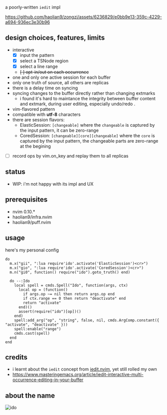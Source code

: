 a poorly-written `iedit` impl

https://github.com/haolian9/zongzi/assets/6236829/e0bb9e13-359c-4229-a694-936ec3e30b96


## design choices, features, limits
* interactive
  * [x] input the pattern
  * [x] select a TSNode region
  * [x] select a line range
  * ~~[ ] opt-in/out on each occurrence~~
* one and only one active session for each buffer
* only one truth of source, all others are replicas
* there is a delay time on syncing
* syncing changes to the buffer directly rather than changing extmarks
  * i found it's hard to maintance the integrity between buffer content and extmark, during
    user editing, especially undo/redo .
* vim-flavored pattern
* compatible with **utf-8** characters
* there are session flavors:
  * ElasticSession: `[changeable]` where the `changeable` is captured by the input pattern, it can be zero-range
  * CoredSession: `[changeable][core][changeable]` where the `core` is captured by the input pattern, the changeable parts are zero-range at the begining
* [ ] record ops by vim.on_key and replay them to all replicas

## status
* WIP: i'm not happy with its impl and UX

## prerequisites
* nvim 0.10.*
* haolian9/infra.nvim
* haolian9/puff.nvim

## usage
here's my personal config
```
do
  m.x("gii", ":lua require'ido'.activate('ElasticSession')<cr>")
  m.x("gio", ":lua require'ido'.activate('CoredSession')<cr>")
  m.n("gi0", function() require("ido").goto_truth() end)

  do --:Ido
    local spell = cmds.Spell("Ido", function(args, ctx)
      local op = (function()
        if args.op ~= nil then return args.op end
        if ctx.range == 0 then return "deactivate" end
        return "activate"
      end)()
      assert(require("ido")[op])()
    end)
    spell:add_arg("op", "string", false, nil, cmds.ArgComp.constant({ "activate", "deactivate" }))
    spell:enable("range")
    cmds.cast(spell)
  end
end
```

## credits
* i learnt about the `iedit` concept from [iedit.nvim](https://github.com/altermo/iedit.nvim), yet still rolled my own
* https://www.masteringemacs.org/article/iedit-interactive-multi-occurrence-editing-in-your-buffer

## about the name

![ido](https://github.com/haolian9/zongzi/assets/6236829/823975ca-9300-4f50-9d2c-94a048e1539e)
